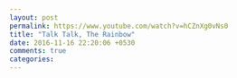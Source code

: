 ```yaml
---
layout: post
permalink: https://www.youtube.com/watch?v=hCZnXg0vNs0
title: "Talk Talk, The Rainbow"
date: 2016-11-16 22:20:06 +0530
comments: true
categories: 
---
```

